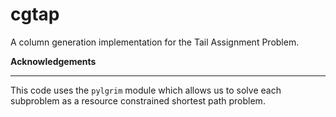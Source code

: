 # cgtap

A column generation implementation for the Tail Assignment Problem.

**Acknowledgements**
***

This code uses the `pylgrim` module which allows us to solve each subproblem as a resource constrained shortest path problem.
